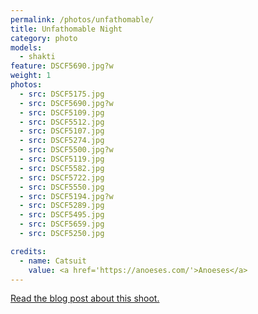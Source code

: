 ```yaml
---
permalink: /photos/unfathomable/
title: Unfathomable Night
category: photo
models:
  - shakti
feature: DSCF5690.jpg?w
weight: 1
photos:
  - src: DSCF5175.jpg
  - src: DSCF5690.jpg?w
  - src: DSCF5109.jpg
  - src: DSCF5512.jpg
  - src: DSCF5107.jpg
  - src: DSCF5274.jpg
  - src: DSCF5500.jpg?w
  - src: DSCF5119.jpg
  - src: DSCF5582.jpg
  - src: DSCF5722.jpg
  - src: DSCF5550.jpg
  - src: DSCF5194.jpg?w
  - src: DSCF5289.jpg
  - src: DSCF5495.jpg
  - src: DSCF5659.jpg
  - src: DSCF5250.jpg

credits:
  - name: Catsuit
    value: <a href='https://anoeses.com/'>Anoeses</a>
---
```

[Read the blog post about this shoot.](/blog/rust/)



